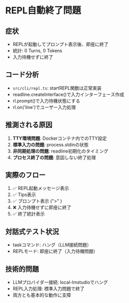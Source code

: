 # REPL自動終了問題

## 症状
- REPLが起動してプロンプト表示後、即座に終了
- 統計: 0 Turns, 0 Tokens
- 入力待機せずに終了

## コード分析
- `src/cli/repl.ts`: startREPL関数は正常実装
- readline.createInterface()で入力インターフェース作成
- rl.prompt()で入力待機状態にする
- rl.on('line')でユーザー入力処理

## 推測される原因
1. **TTY環境問題**: Dockerコンテナ内でのTTY設定
2. **標準入力の問題**: process.stdinの状態
3. **非同期処理の問題**: readline初期化のタイミング
4. **プロセス終了の問題**: 意図しない終了処理

## 実際のフロー
1. ✅ REPL起動メッセージ表示
2. ✅ Tips表示
3. ✅ プロンプト表示 (">" )
4. ❌ 入力待機せずに即座に終了
5. ✅ 終了統計表示

## 対話式テスト状況
- taskコマンド: ハング（LLM接続問題）
- REPLモード: 即座に終了（入力待機問題）

## 技術的問題
- LLMプロバイダー接続: local-lmstudioでハング
- REPL入力処理: 標準入力問題で終了
- 両方とも基本的な動作に支障